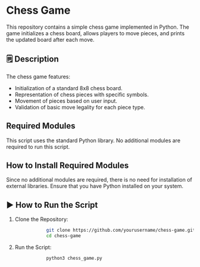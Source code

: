 # Chess Game
This repository contains a simple chess game implemented in Python. The game initializes a chess board, allows players to move pieces, and prints the updated board after each move.

## 🗒️ Description
The chess game features:

*  Initialization of a standard 8x8 chess board.
*  Representation of chess pieces with specific symbols.
*  Movement of pieces based on user input.
*  Validation of basic move legality for each piece type.

## Required Modules
This script uses the standard Python library. No additional modules are required to run this script.

## How to Install Required Modules
Since no additional modules are required, there is no need for installation of external libraries. Ensure that you have Python installed on your system.

## ▶️ How to Run the Script
1. Clone the Repository:
```bash 
               git clone https://github.com/yourusername/chess-game.git
               cd chess-game
```
2. Run the Script: 
```bash 
               python3 chess_game.py
```
